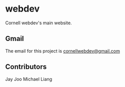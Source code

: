 # webdev

Cornell webdev's main website.

## Gmail

The email for this project is cornellwebdev@gmail.com

## Contributors

Jay Joo
Michael Liang